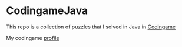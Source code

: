 # CodingameJava
This repo is a collection of puzzles that I solved in Java in [Codingame](https://www.codingame.com/)

My codingame [profile](https://www.codingame.com/profile/1ba58ce3cae29638126121ed2647e46c5527291)